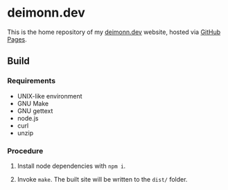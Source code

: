 # deimonn.dev

This is the home repository of my [deimonn.dev](https://deimonn.dev) website, hosted via [GitHub Pages](https://pages.github.com/).

## Build

### Requirements

- UNIX-like environment
- GNU Make
- GNU gettext
- node.js
- curl
- unzip

### Procedure

1.  Install node dependencies with `npm i`.

2.  Invoke `make`. The built site will be written to the `dist/` folder.
